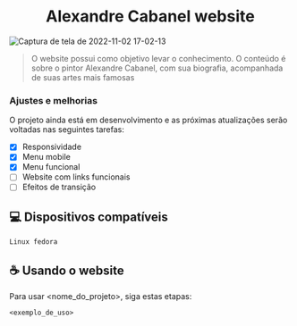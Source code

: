 <h1 align= center> Alexandre Cabanel website </h1> 
  
![Captura de tela de 2022-11-02 17-02-13](https://user-images.githubusercontent.com/108842368/201744187-02392fbb-1517-4651-abc2-e564b8a9a23f.png)

> O website possui como objetivo levar o conhecimento. O conteúdo é sobre o pintor Alexandre Cabanel, com sua biografia, acompanhada de suas artes mais famosas

### Ajustes e melhorias

O projeto ainda está em desenvolvimento e as próximas atualizações serão voltadas nas seguintes tarefas:

- [x] Responsividade
- [x] Menu mobile
- [x] Menu funcional
- [ ] Website com links funcionais
- [ ] Efeitos de transição

## 💻 Dispositivos compatíveis
```
Linux fedora
```

## ☕ Usando o website

Para usar <nome_do_projeto>, siga estas etapas:

```
<exemplo_de_uso>
```
